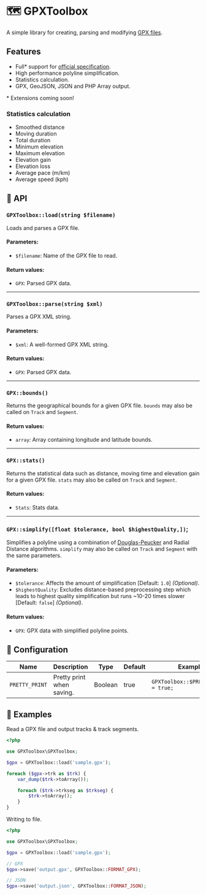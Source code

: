 # 🗺 GPXToolbox

A simple library for creating, parsing and modifying [GPX files](https://en.wikipedia.org/wiki/GPS_Exchange_Format).


## Features

* Full* support for [official specification](http://www.topografix.com/GPX/1/1).
* High performance polyline simplification.
* Statistics calculation.
* GPX, GeoJSON, JSON and PHP Array output.

\* Extensions coming soon!

### Statistics calculation

* Smoothed distance
* Moving duration
* Total duration
* Minimum elevation
* Maximum elevation
* Elevation gain
* Elevation loss
* Average pace (m/km)
* Average speed (kph)

## 🤖 API

### `GPXToolbox::load(string $filename)`

Loads and parses a GPX file.

####  Parameters:

* `$filename`: Name of the GPX file to read.

#### Return values:

* `GPX`: Parsed GPX data.

<hr>

### `GPXToolbox::parse(string $xml)`

Parses a GPX XML string.

####  Parameters:

* `$xml`: A well-formed GPX XML string.

#### Return values:

* `GPX`: Parsed GPX data.

<hr>

### `GPX::bounds()`

Returns the geographical bounds for a given GPX file. `bounds` may also be called on `Track` and `Segment`.

#### Return values:

* `array`: Array containing longitude and latitude bounds.

<hr>

### `GPX::stats()`

Returns the statistical data such as distance, moving time and elevation gain for a given GPX file. `stats` may also be called on `Track` and `Segment`.

#### Return values:

* `Stats`: Stats data.

<hr>

### `GPX::simplify([float $tolerance, bool $highestQuality,])`;

Simplifies a polyline using a combination of [Douglas-Peucker](http://en.wikipedia.org/wiki/Ramer-Douglas-Peucker_algorithm) and Radial Distance algorithms. `simplify` may also be called on `Track` and `Segment` with the same parameters.

####  Parameters:

* `$tolerance`: Affects the amount of simplification [Default: `1.0`] *(Optional)*.
* `$highestQuality`: Excludes distance-based preprocessing step which leads to highest quality simplification but runs ~10-20 times slower [Default: `false`] *(Optional)*.

#### Return values:

* `GPX`: GPX data with simplified polyline points.


## 🔧 Configuration

| Name           | Description               | Type    | Default | Example                             |
|----------------|---------------------------|---------|---------|-------------------------------------|
| `PRETTY_PRINT` | Pretty print when saving. | Boolean | true    | `GPXToolbox::$PRETTY_PRINT = true;` |


## 📖 Examples

Read a GPX file and output tracks & track segments.

```php
<?php

use GPXToolbox\GPXToolbox;

$gpx = GPXToolbox::load('sample.gpx');

foreach ($gpx->trk as $trk) {
    var_dump($trk->toArray());

    foreach ($trk->trkseg as $trkseg) {
        $trk->toArray();
    }
}
```

Writing to file.

```php
<?php

use GPXToolbox\GPXToolbox;

$gpx = GPXToolbox::load('sample.gpx');

// GPX
$gpx->save('output.gpx', GPXToolbox::FORMAT_GPX);

// JSON
$gpx->save('output.json', GPXToolbox::FORMAT_JSON);
```
